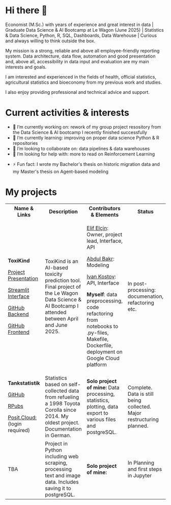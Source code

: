 # Hi there 👋

Economist (M.Sc.) with years of experience and great interest in data | Graduate Data Science & AI Bootcamp at Le Wagon (June 2025) | Statistics & Data Science, Python, R, SQL, Dashboards, Data Warehouse | Curious and always willing to think outside the box.

My mission is a strong, reliable and above all employee-friendly reporting system. Data architecture, data flow, automation and good presentation and, above all, accessibility in data input and evaluation are my main interests and goals.

I am interested and experienced in the fields of health, official statistics, agricultural statistics and bioeconomy from my previous work and studies.

I also enjoy providing professional and technical advice and support.

<!--
**bartdutkiewicz/bartdutkiewicz** is a ✨ _special_ ✨ repository because its `README.md` (this file) appears on your GitHub profile.
Here are some ideas to get you started:
-->

# Current activities & interests
- 🔭 I’m currently working on: rework of my group project resository from the Data Science & AI bootcamp I recently finished successfully
- 🌱 I’m currently learning: improving on proper data science Python & R repositories
- 👯 I’m looking to collaborate on: data pipelines & data warehouses
- 🤔 I’m looking for help with: more to read on Reinforcement Learning
<!-- 
- 💬 Ask me about: 
- 📫 How to reach me: 
-😄 Pronouns:
-->
- ⚡ Fun fact: I wrote my Bachelor's thesis on historic migration data and my Master's thesis on Agent-based modeling

# My projects
<table>
  <tr>
    <th><b>Name & Links</b></th>
    <th><b>Description</b></th>
    <th><b>Contributors & Elements</b></th>
    <th><b>Status</b></th>
  </tr>
  <tr>
    <td>
      <p><b>ToxiKind</b></p>
      <p><a href="https://www.youtube.com/watch?v=CjB8OIFrwjY">Project Presentation</a></p>
      <p><a href="https://toxikind.streamlit.app">Streamlit Interface</a></p>
      <p><a href="https://github.com/elcinelif/toxikind">GitHub Backend</a></p>
      <p><a href="https://github.com/elcinelif/toxikind-frontend">GitHub Frontend</a></p>
    </td>
      <td>
        ToxiKind is an AI-based toxicity prediction tool. Final project of the Le Wagon Data Science & AI Bootcamp I attended between April and June 2025.
      </td>
    <td>
      <p><a href="https://github.com/elcinelif">Elif Elçin</a>: Owner, project lead, Interface, API</p>
      <p><a href="https://github.com/madpythonista">Abdul Bakr</a>: Modeling</p>
      <p><a href="https://github.com/kostovI">Ivan Kostov</a>: API, Interface</p>
      <p><b>Myself</b>: data preprocessing, code refactoring from notebooks to .py-files, Makefile, Dockerfile, deployment on Google Cloud platform</p>
    </td>
    <td>
      <p>In post-processing: documenation, refactoring etc.</p>
    </td>
  </tr>
  <tr>
    <td>
      <p><b>Tankstatistik</b></p>
      <p><a href="https://github.com/bartdutkiewicz/Tankstatistik">GitHub</a></p>
      <p><a href="https://rpubs.com/Dutkiewicz/Tankstatistik">RPubs</a></p>
      <p><a href="https://posit.cloud/content/3318758">Posit.Cloud:</a>(login required)</p>
    </td>
    <td>
      Statistics based on self-collected data from refueling a 1998 Toyota Corolla since 2014. My oldest project. Documentation in German.
    </td>
    <td>
      <b>Solo project of mine:</b> Data processing, statistics, plotting, data export to various files and postgreSQL.
    </td>
    <td>
      Complete. Data is still being collected. Major restructuring planned.
    </td>
  </tr>
  <tr>
    <td>
      TBA
    </td>
    <td>
      Project in Python including web scraping, processing text and image data. Includes saving it to postgreSQL.
    </td>
    <td>
      <b>Solo project of mine:</b>
    </td>
    <td>
      In Planning and first steps in Jupyter
    </td>
  </tr>
</table>
